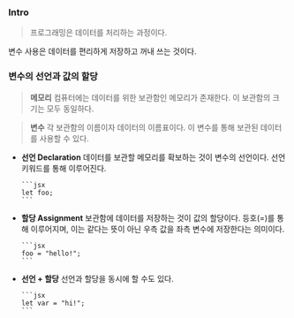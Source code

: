 ### Intro

> 프로그래밍은 데이터를 처리하는 과정이다.

변수 사용은 데이터를 편리하게 저장하고 꺼내 쓰는 것이다.

### 변수의 선언과 값의 할당

> **메모리**
> 컴퓨터에는 데이터를 위한 보관함인 메모리가 존재한다. 이 보관함의 크기는 모두 동일하다.

> **변수**
> 각 보관함의 이름이자 데이터의 이름표이다. 이 변수를 통해 보관된 데이터를 사용할 수 있다.

- **선언 Declaration**
  데이터를 보관할 메모리를 확보하는 것이 변수의 선언이다. 선언 키워드를 통해 이루어진다.

      ```jsx
      let foo;
      ```

- **할당 Assignment**
  보관함에 데이터를 저장하는 것이 값의 할당이다. 등호(=)를 통해 이루어지며, 이는 같다는 뜻이 아닌 우측 값을 좌측 변수에 저장한다는 의미이다.

      ```jsx
      foo = "hello!";
      ```

- **선언 + 할당**
  선언과 할당을 동시에 할 수도 있다.

      ```jsx
      let var = "hi!";
      ```
